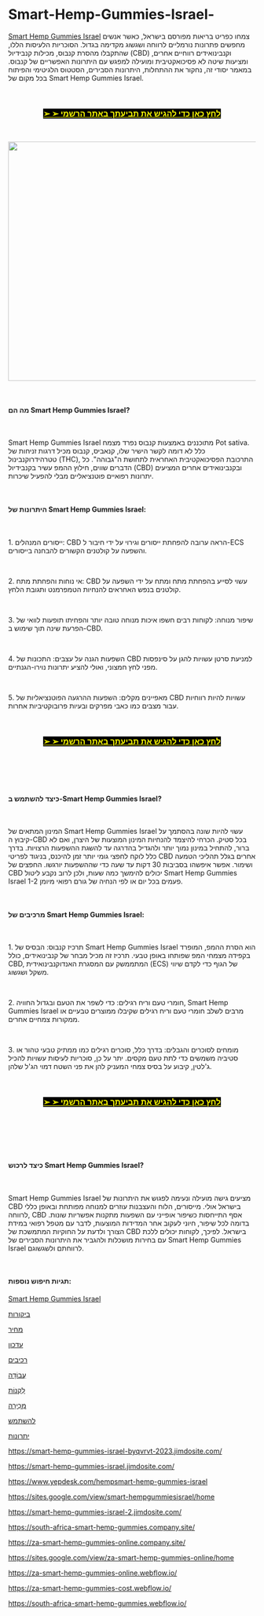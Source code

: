 # Smart-Hemp-Gummies-Israel-
<p><a href="https://smarthempgummiesisrael-site.company.site/">Smart Hemp Gummies Israel</a>&nbsp;צמחו כפריט בריאות מפורסם בישראל, כאשר אנשים מחפשים פתרונות נורמליים לרווחה ושגשוג מקדימה בגדול. הסוכריות הלעיסות הללו, שהתקבלו מהסרת קנבוס, מכילות קנבידיול (CBD) וקנבינואידים רווחיים אחרים, ומציעות שיטה לא פסיכואקטיבית ומועילה למפגש עם היתרונות האפשריים של קנבוס. במאמר יסודי זה, נחקור את ההתחלות, היתרונות הסבירים, הסטטוס הלגיטימי והפיתוח בכל מקום של Smart Hemp Gummies Israel.</p>
<p>&nbsp;</p>
<h3 style="text-align: center;"><strong><a style="background-color: #000000; color: #ffff00;" href="https://fitbreathing.com/recommends/hempsmart-hemp-gummies-il/">➢ ➢ לחץ כאן כדי להגיש את תביעתך באתר הרשמי</a></strong></h3>
<p>&nbsp;</p>
<p style="text-align: center;"><a href="https://fitbreathing.com/recommends/hempsmart-hemp-gummies-il/"><img src="https://s3.amazonaws.com/1silo.penzu.com/photos/12379064/big/Smart_Hemp_Gummies_Israel_1.jpg?1688401449" alt="" width="652" height="487" border="0" /></a></p>
<p>&nbsp;</p>
<h4><strong>מה הם Smart Hemp Gummies Israel?</strong></h4>
<p>&nbsp;</p>
<p>Smart Hemp Gummies Israel מתוכננים באמצעות קנבוס נפרד מצמח Pot sativa. כלל לא דומה לקשר הישיר שלו, קנאביס, קנבוס מכיל דרגות זניחות של טטרהידרוקנבינול (THC), התרכובת הפסיכואקטיבית האחראית לתחושת ה"גבוהה". כל הדברים שווים, חילוץ ההמפ עשיר בקנבידיול (CBD) ובקנבינואידים אחרים המציעים יתרונות רפואיים פוטנציאליים מבלי להפעיל שיכרות.</p>
<p>&nbsp;</p>
<h4><strong>היתרונות של Smart Hemp Gummies Israel:</strong></h4>
<p>&nbsp;</p>
<p>1. ייסורים המנהלים: CBD הראה ערובה להפחתת ייסורים וגירוי על ידי חיבור ל-ECS והשפעה על קולטנים הקשורים להבחנה בייסורים.</p>
<p>&nbsp;</p>
<p>2. אי נוחות והפחתת מתח: CBD עשוי לסייע בהפחתת מתח ומתח על ידי השפעה על קולטנים בנפש האחראים להנחיות הטמפרמנט ותגובת הלחץ.</p>
<p>&nbsp;</p>
<p>3. שיפור מנוחה: לקוחות רבים חשפו איכות מנוחה טובה יותר והפחיתו תופעות לוואי של הפרעת שינה תוך שימוש ב-CBD.</p>
<p>&nbsp;</p>
<p>4. השפעות הגנה על עצבים: התכונות של CBD למניעת סרטן עשויות להגן על סינפסות מפני לחץ חמצוני, ואולי להציע יתרונות נוירו-הגנתיים.</p>
<p>&nbsp;</p>
<p>5. מאפיינים מקלים: השפעות ההרגעה הפוטנציאליות של CBD עשויות להיות רווחיות עבור מצבים כמו כאבי מפרקים ובעיות פרובוקטיביות אחרות.</p>
<p>&nbsp;</p>
<h3 style="text-align: center;"><strong><a style="background-color: #000000; color: #ffff00;" href="https://fitbreathing.com/recommends/hempsmart-hemp-gummies-il/">➢ ➢ לחץ כאן כדי להגיש את תביעתך באתר הרשמי</a></strong></h3>
<p>&nbsp;</p>
<p style="text-align: center;"><a href="https://fitbreathing.com/recommends/hempsmart-hemp-gummies-il/"><img src="https://s3.amazonaws.com/6silo.penzu.com/photos/12379069/big/Smart_Hemp_Gummies_Israel_2.jpg?1688401460" alt="" border="0" /></a></p>
<p>&nbsp;</p>
<h4><strong>כיצד להשתמש ב-Smart Hemp Gummies Israel?</strong></h4>
<p>&nbsp;</p>
<p>המינון המתאים של Smart Hemp Gummies Israel עשוי להיות שונה בהסתמך על קיבוץ ה-CBD בכל סטיק. הכרחי להיצמד להנחיות המינון המוצעות של היצרן, ואם לא ברור, להתחיל במינון נמוך יותר ולהגדיל בהדרגה עד להשגת ההשפעות הרצויות. בדרך כלל לוקח לחפצי גומי יותר זמן להיכנס, בניגוד לפריטי CBD אחרים בגלל תהליכי הטמעה ושימור. אפשר איפשהו בסביבות 30 דקות עד שעה כדי שההשפעות יורגשו. החפצים של CBD יכולים להימשך כמה שעות, ולכן לרוב נקבע ליטול Smart Hemp Gummies Israel 1-2 פעמים בכל יום או לפי הנחיה של גורם רפואי מיומן.</p>
<p>&nbsp;</p>
<h4><strong>מרכיבים של Smart Hemp Gummies Israel:</strong></h4>
<p>&nbsp;</p>
<p>1. תרכיז קנבוס: הבסיס של Smart Hemp Gummies Israel הוא הסרת ההמפ, המופרד בקפידה מצמחי המפ שפותחו באופן טבעי. תרכיז זה מכיל מבחר של קנבינואידים, כולל CBD, המתממשק עם המסגרת האנדוקנבינואידית (ECS) של הגוף כדי לקדם שיווי משקל ושגשוג.</p>
<p>&nbsp;</p>
<p>2. חומרי טעם וריח רגילים: כדי לשפר את הטעם ובגדול החוויה, Smart Hemp Gummies Israel מרבים לשלב חומרי טעם וריח רגילים שקיבלו ממוצרים טבעיים או ממקורות צמחיים אחרים.</p>
<p>&nbsp;</p>
<p>3. מומחים לסוכרים והגבלים: בדרך כלל, סוכרים רגילים כמו ממתיק טבעי טהור או סטיביה משמשים כדי לתת טעם מקסים. יתר על כן, סוכריות לעיסות עשויות להכיל ג'לטין, קיבוע על בסיס צמחי המעניק להן את פני השטח דמוי הג'ל שלהן.</p>
<p>&nbsp;</p>
<h3 style="text-align: center;"><strong><a style="background-color: #000000; color: #ffff00;" href="https://fitbreathing.com/recommends/hempsmart-hemp-gummies-il/">➢ ➢ לחץ כאן כדי להגיש את תביעתך באתר הרשמי</a></strong></h3>
<h3 style="text-align: center;">&nbsp;</h3>
<p style="text-align: center;"><a href="https://fitbreathing.com/recommends/hempsmart-hemp-gummies-il/"><img src="https://s3.amazonaws.com/1silo.penzu.com/photos/12379072/big/Smart_Hemp_Gummies_Israel_3.jpg?1688401470" alt="" border="0" /></a></p>
<p>&nbsp;</p>
<h4><strong>כיצד לרכוש Smart Hemp Gummies Israel?</strong></h4>
<p>&nbsp;</p>
<p>Smart Hemp Gummies Israel מציעים גישה מועילה ונעימה לפגוש את היתרונות של CBD בישראל אולי. מייסורים, הלוח והעצבנות עוזרים למנוחה מפותחת ובאופן כללי לרווחה, CBD אסף התייחסות כשיפור אופייני עם השפעות מתקנות אפשריות שונות. בדומה לכל שיפור, חיוני לעקוב אחר המדידות המוצעות, לדבר עם מטפל רפואי במידת הצורך ולדעת על החוקיות המתמשכת של CBD בישראל. לפיכך, לקוחות יכולים ללכת עם בחירות מושכלות ולהגביר את היתרונות הסבירים של Smart Hemp Gummies Israel לרווחתם ולשגשוגם.</p>
<p>&nbsp;</p>
<h4><strong>תגיות חיפוש נוספות:</strong></h4>
<p><a href="https://fitbreathing.com/hempsmart-hemp-gummies/">Smart Hemp Gummies Israel</a></p>
<p><a href="https://smarthempgummiesisrael-price.webflow.io/">ביקורות</a></p>
<p><a href="https://smarthempgummiesisrael-price.company.site/">מחיר</a></p>
<p><a href="https://smarthempgummiesisrael-online.webflow.io/">עדכון</a></p>
<p><a href="https://smarthempgummiesisrael-online.company.site/">רכיבים</a></p>
<p><a href="https://smarthempgummiesisrael-site.jimdosite.com/">עֲבוֹדָה</a></p>
<p><a href="https://smarthempgummiesisrael-site.webflow.io/">לִקְנוֹת</a></p>
<p><a href="https://smart-hempgummies-israel.webflow.io/">מְכִירָה</a></p>
<p><a href="https://smart-hemp-gummiesisrael.company.site/">להשתמש</a></p>
<p><a href="https://smart-hemp-gummiesisrael.webflow.io/">יתרונות</a></p>
<p><a href="https://smart-hemp-gummies-israel-byqvrvt-2023.jimdosite.com/">https://smart-hemp-gummies-israel-byqvrvt-2023.jimdosite.com/</a></p>
<p><a href="https://smart-hemp-gummies-israel.jimdosite.com/">https://smart-hemp-gummies-israel.jimdosite.com/</a></p>
<p><a href="https://www.yepdesk.com/hempsmart-hemp-gummies-israel">https://www.yepdesk.com/hempsmart-hemp-gummies-israel</a></p>
<p><a href="https://sites.google.com/view/smart-hempgummiesisrael/home">https://sites.google.com/view/smart-hempgummiesisrael/home</a></p>
<p><a href="https://smart-hemp-gummies-israel-2.jimdosite.com/">https://smart-hemp-gummies-israel-2.jimdosite.com/</a></p>
<p><a href="https://south-africa-smart-hemp-gummies.company.site/">https://south-africa-smart-hemp-gummies.company.site/</a></p>
<p><a href="https://za-smart-hemp-gummies-online.company.site/">https://za-smart-hemp-gummies-online.company.site/</a></p>
<p><a href="https://sites.google.com/view/za-smart-hemp-gummies-online/home">https://sites.google.com/view/za-smart-hemp-gummies-online/home</a></p>
<p><a href="https://za-smart-hemp-gummies-online.webflow.io/">https://za-smart-hemp-gummies-online.webflow.io/</a></p>
<p><a href="https://za-smart-hemp-gummies-cost.webflow.io/">https://za-smart-hemp-gummies-cost.webflow.io/</a></p>
<p><a href="https://south-africa-smart-hemp-gummies.webflow.io/">https://south-africa-smart-hemp-gummies.webflow.io/</a></p>
<p>&nbsp;</p>
